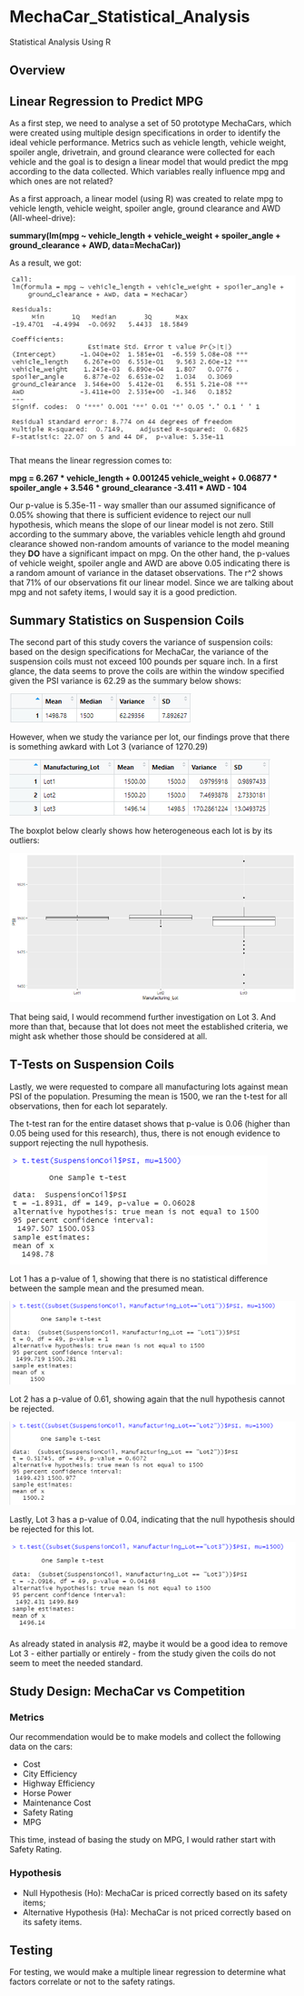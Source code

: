 # MechaCar_Statistical_Analysis
Statistical Analysis Using R

## Overview


## Linear Regression to Predict MPG

As a first step, we need to analyse a set of 50 prototype MechaCars, which were created using multiple design specifications in order to identify the ideal vehicle performance. Metrics such as vehicle length, vehicle weight, spoiler angle, drivetrain, and ground clearance were collected for each vehicle and the goal is to design a linear model that would predict the mpg according to the data collected. Which variables really influence mpg and which ones are not related?

As a first approach, a linear model (using R) was created to relate mpg to vehicle length, vehicle weight, spoiler angle, ground clearance and AWD (All-wheel-drive):

**summary(lm(mpg ~ vehicle_length + vehicle_weight + spoiler_angle + ground_clearance + AWD, data=MechaCar))**

As a result, we got:

![Summary_lm_mpg](/resources/Summary_lm_mpg.png)

That means the linear regression comes to:

**mpg = 6.267 * vehicle_length + 0.001245 vehicle_weight + 0.06877 * spoiler_angle + 3.546 * ground_clearance -3.411 * AWD - 104**

Our p-value is 5.35e-11 - way smaller than our assumed significance of 0.05% showing that there is sufficient evidence to reject our null hypothesis, which means the slope of our linear model is not zero. 
Still according to the summary above, the variables vehicle length ahd ground clearance showed non-random amounts of variance to the model meaning they **DO** have a significant impact on mpg. On the other hand, the p-values of vehicle weight, spoiler angle and AWD are above 0.05 indicating there is a random amount of variance in the dataset observations.
The r^2 shows that 71% of our observations fit our linear model. Since we are talking about mpg and not safety items, I would say it is a good prediction. 

## Summary Statistics on Suspension Coils

The second part of this study covers the variance of suspension coils: based on the design specifications for MechaCar, the variance of the suspension coils must not exceed 100 pounds per square inch. In a first glance, the data seems to prove the coils are within the window specified given the PSI variance is 62.29 as the summary below shows:

![all_lots_summary](/resources/all_lots_summary.png)

However, when we study the variance per lot, our findings prove that there is something awkard with Lot 3 (variance of 1270.29)

![lot_summary](/resources/lot_summary.png)

The boxplot below clearly shows how heterogeneous each lot is by its outliers:

![boxplot_lot](/resources/boxplot_lot.png)

That being said, I would recommend further investigation on Lot 3. And more than that, because that lot does not meet the established criteria, we might ask whether those should be considered at all.

## T-Tests on Suspension Coils

Lastly, we were requested to compare all manufacturing lots against mean PSI of the population. Presuming the mean is 1500, we ran the t-test for all observations, then for each lot separately. 

The t-test ran for the entire dataset shows that p-value is 0.06 (higher than 0.05 being used for this research), thus, there is not enough evidence to support rejecting the null hypothesis.

![t_test_psi](/resources/t_test_psi.png)

Lot 1 has a p-value of 1, showing that there is no statistical difference between the sample mean and the presumed mean.

![t_test_psi_lot1](/resources/t_test_psi_lot1.png)

Lot 2 has a p-value of 0.61, showing again that the null hypothesis cannot be rejected. 

![t_test_psi_lot2](/resources/t_test_psi_lot2.png)

Lastly, Lot 3 has a p-value of 0.04, indicating that the null hypothesis should be rejected for this lot.

![t_test_psi_lot3](/resources/t_test_psi_lot3.png)

As already stated in analysis #2, maybe it would be a good idea to remove Lot 3 - either partially or entirely - from the study given the coils do not seem to meet the needed standard.

## Study Design: MechaCar vs Competition

### Metrics

Our recommendation would be to make models and collect the following data on the cars:

- Cost
- City Efficiency
- Highway Efficiency
- Horse Power
- Maintenance Cost
- Safety Rating
- MPG

This time, instead of basing the study on MPG, I would rather start with Safety Rating. 

### Hypothesis

- Null Hypothesis (Ho): MechaCar is priced correctly based on its safety items;
- Alternative Hypothesis (Ha): MechaCar is not priced correctly based on its safety items.

## Testing

For testing, we would make a multiple linear regression to determine what factors correlate or not to the safety ratings.
